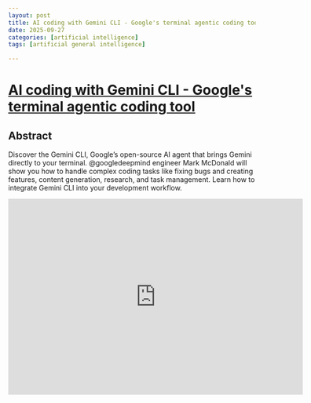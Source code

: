 ```yaml
---
layout: post
title: AI coding with Gemini CLI - Google's terminal agentic coding tool
date: 2025-09-27
categories: [artificial intelligence]
tags: [artificial general intelligence]

---
```




# [AI coding with Gemini CLI - Google's terminal agentic coding tool](https://www.youtube.com/watch?v=zEMXCoqJodE)



## Abstract

Discover the Gemini CLI, Google’s open-source AI agent that brings Gemini directly to your terminal. @googledeepmind engineer Mark McDonald will show you how to handle  complex coding tasks like fixing bugs and creating features, content generation, research, and task management. Learn how to integrate Gemini CLI into your development workflow.

<iframe width="600" height="400" src="https://www.youtube.com/embed/zEMXCoqJodE?si=1h0yV-R0krZHHunf" title="YouTube video player" frameborder="0" allow="accelerometer; autoplay; clipboard-write; encrypted-media; gyroscope; picture-in-picture; web-share" referrerpolicy="strict-origin-when-cross-origin" allowfullscreen></iframe>